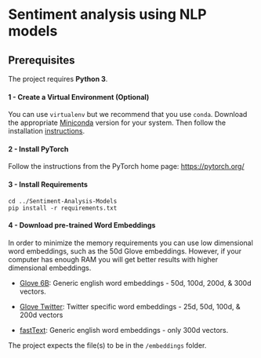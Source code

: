 # Sentiment analysis using NLP models

## Prerequisites
The project requires **Python 3**.

#### 1 - Create a Virtual Environment (Optional)
You can use `virtualenv` but we recommend that you use `conda`.
Download the appropriate [Miniconda](https://conda.io/miniconda.html) version for your system. Then follow the installation [instructions](https://conda.io/projects/conda/en/latest/user-guide/install/linux.html).

#### 2 - Install PyTorch
Follow the instructions from the PyTorch home page: https://pytorch.org/

#### 3 - Install Requirements
```
cd ../Sentiment-Analysis-Models
pip install -r requirements.txt
```

#### 4 - Download pre-trained Word Embeddings
In order to minimize the memory requirements you can use low dimensional word embeddings,
such as the 50d Glove embeddings. However, if your computer has enough RAM you will get
better results with higher dimensional embeddings.

- [Glove 6B](http://nlp.stanford.edu/data/glove.6B.zip): Generic english word embeddings - 50d, 100d, 200d, & 300d vectors.
- [Glove Twitter](http://nlp.stanford.edu/data/glove.twitter.27B.zip): Twitter specific word embeddings - 25d, 50d, 100d, & 200d vectors

 - [fastText](https://fasttext.cc/docs/en/english-vectors.html): Generic english word embeddings - only 300d vectors.

The project expects the file(s) to be in the `/embeddings` folder.
